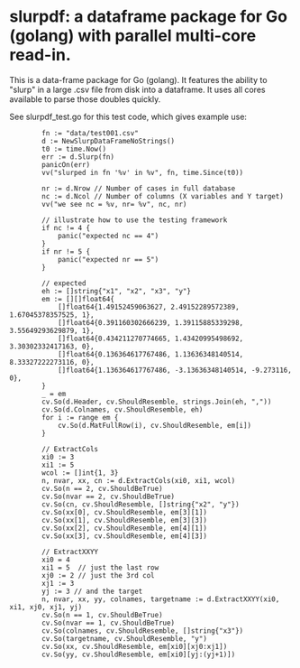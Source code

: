 slurpdf: a dataframe package for Go (golang) with parallel multi-core read-in.
=====

This is a data-frame package for Go (golang). It features the ability
to "slurp" in a large .csv file from disk into a dataframe. It uses
all cores available to parse those doubles quickly.

See slurpdf_test.go for this test code, which gives example use:

~~~
		fn := "data/test001.csv"
		d := NewSlurpDataFrameNoStrings()
		t0 := time.Now()
		err := d.Slurp(fn)
		panicOn(err)
		vv("slurped in fn '%v' in %v", fn, time.Since(t0))

		nr := d.Nrow // Number of cases in full database
		nc := d.Ncol // Number of columns (X variables and Y target)
		vv("we see nc = %v, nr= %v", nc, nr)

		// illustrate how to use the testing framework
		if nc != 4 {
			panic("expected nc == 4")
		}
		if nr != 5 {
			panic("expected nr == 5")
		}

		// expected
		eh := []string{"x1", "x2", "x3", "y"}
		em := [][]float64{
			[]float64{1.49152459063627, 2.49152289572389, 1.67045378357525, 1},
			[]float64{0.391160302666239, 1.39115885339298, 3.55649293629879, 1},
			[]float64{0.434211270774665, 1.43420995498692, 3.30302332417163, 0},
			[]float64{0.136364617767486, 1.13636348140514, 8.33327222273116, 0},
			[]float64{1.136364617767486, -3.13636348140514, -9.273116, 0},
		}
		_ = em
		cv.So(d.Header, cv.ShouldResemble, strings.Join(eh, ","))
		cv.So(d.Colnames, cv.ShouldResemble, eh)
		for i := range em {
			cv.So(d.MatFullRow(i), cv.ShouldResemble, em[i])
		}

		// ExtractCols
		xi0 := 3
		xi1 := 5
		wcol := []int{1, 3}
		n, nvar, xx, cn := d.ExtractCols(xi0, xi1, wcol)
		cv.So(n == 2, cv.ShouldBeTrue)
		cv.So(nvar == 2, cv.ShouldBeTrue)
		cv.So(cn, cv.ShouldResemble, []string{"x2", "y"})
		cv.So(xx[0], cv.ShouldResemble, em[3][1])
		cv.So(xx[1], cv.ShouldResemble, em[3][3])
		cv.So(xx[2], cv.ShouldResemble, em[4][1])
		cv.So(xx[3], cv.ShouldResemble, em[4][3])

		// ExtractXXYY
		xi0 = 4
		xi1 = 5  // just the last row
		xj0 := 2 // just the 3rd col
		xj1 := 3
		yj := 3 // and the target
		n, nvar, xx, yy, colnames, targetname := d.ExtractXXYY(xi0, xi1, xj0, xj1, yj)
		cv.So(n == 1, cv.ShouldBeTrue)
		cv.So(nvar == 1, cv.ShouldBeTrue)
		cv.So(colnames, cv.ShouldResemble, []string{"x3"})
		cv.So(targetname, cv.ShouldResemble, "y")
		cv.So(xx, cv.ShouldResemble, em[xi0][xj0:xj1])
		cv.So(yy, cv.ShouldResemble, em[xi0][yj:(yj+1)])

~~~
